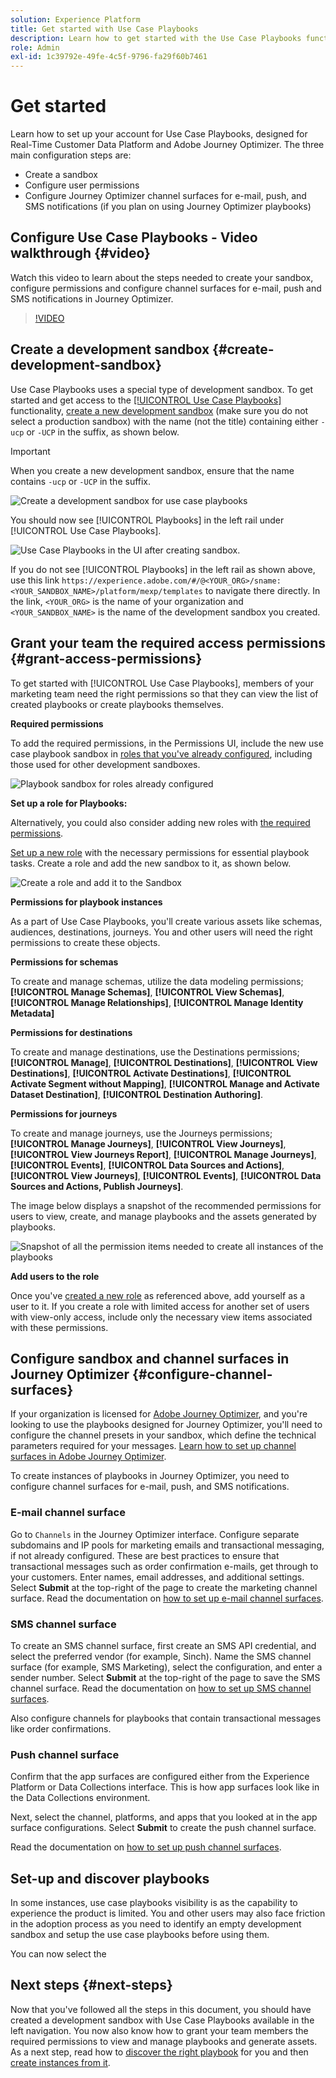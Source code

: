 ```yaml
---
solution: Experience Platform
title: Get started with Use Case Playbooks
description: Learn how to get started with the Use Case Playbooks functionality.
role: Admin
exl-id: 1c39792e-49fe-4c5f-9796-fa29f60b7461
---
```


# Get started

Learn how to set up your account for Use Case Playbooks, designed for Real-Time Customer Data Platform and Adobe Journey Optimizer. The three main configuration steps are: 

* Create a sandbox 
* Configure user permissions
* Configure Journey Optimizer channel surfaces for e-mail, push, and SMS notifications (if you plan on using Journey Optimizer playbooks)

## Configure Use Case Playbooks - Video walkthrough {#video}

Watch this video to learn about the steps needed to create your sandbox, configure permissions and configure channel surfaces for e-mail, push and SMS notifications in Journey Optimizer.

>[!VIDEO](https://video.tv.adobe.com/v/3426987?learn=on)

## Create a development sandbox {#create-development-sandbox}

Use Case Playbooks uses a special type of development sandbox. To get started and get access to the [[!UICONTROL Use Case Playbooks]](/help/use-case-playbooks/playbooks/overview.md) functionality, [create a new development sandbox](/help/sandboxes/ui/user-guide.md#create) (make sure you do not select a production sandbox) with the name (not the title) containing either `-ucp` or `-UCP` in the suffix, as shown below.

>[!IMPORTANT]
>
>When you create a new development sandbox, ensure that the name contains `-ucp` or `-UCP` in the suffix.


![Create a development sandbox for use case playbooks](/help/use-case-playbooks/assets/playbooks/get-started/create-sandbox-ucp.png)

You should now see [!UICONTROL Playbooks] in the left rail under [!UICONTROL Use Case Playbooks].

![Use Case Playbooks in the UI after creating sandbox.](/help/use-case-playbooks/assets/playbooks/get-started/ucp-sandbox-in-ui.png)

If you do not see [!UICONTROL Playbooks] in the left rail as shown above, use this link `https://experience.adobe.com/#/@<YOUR_ORG>/sname:<YOUR_SANDBOX_NAME>/platform/mexp/templates` to navigate there directly. In the link, `<YOUR_ORG>` is the name of your organization and `<YOUR_SANDBOX_NAME>` is the name of the development sandbox you created. 

## Grant your team the required access permissions {#grant-access-permissions}

To get started with [!UICONTROL Use Case Playbooks], members of your marketing team need the right permissions so that they can view the list of created playbooks or create playbooks themselves. 

**Required permissions**

To add the required permissions, in the Permissions UI, include the new use case playbook sandbox in [roles that you've already configured](/help/access-control/abac/ui/permissions.md#managing-sandboxes-for-role), including those used for other development sandboxes.

![Playbook sandbox for roles already configured](/help/use-case-playbooks/assets/playbooks/get-started/permissions-to-existing-roles.png)

**Set up a role for Playbooks:**

Alternatively, you could also consider adding new roles with [the required permissions](/help/access-control/home.md#sandboxes-and-permissions).

[Set up a new role](/help/access-control/abac/ui/permissions.md) with the necessary permissions for essential playbook tasks. Create a role and add the new sandbox to it, as shown below.

![Create a role and add it to the Sandbox](/help/use-case-playbooks/assets/playbooks/get-started/create-new-role.png)

**Permissions for playbook instances**

As a part of Use Case Playbooks, you'll create various assets like schemas, audiences, destinations, journeys. You and other users will need the right permissions to create these objects.

**Permissions for schemas**

To create and manage schemas, utilize the data modeling permissions; **[!UICONTROL Manage Schemas]**, **[!UICONTROL View Schemas]**, **[!UICONTROL Manage Relationships]**, **[!UICONTROL Manage Identity Metadata]**

**Permissions for destinations**

To create and manage destinations, use the Destinations permissions; **[!UICONTROL Manage]**, **[!UICONTROL Destinations]**, **[!UICONTROL View Destinations]**, **[!UICONTROL Activate Destinations]**, **[!UICONTROL Activate Segment without Mapping]**, **[!UICONTROL Manage and Activate Dataset Destination]**, **[!UICONTROL Destination Authoring]**.

**Permissions for journeys**

To create and manage journeys, use the Journeys permissions; **[!UICONTROL Manage Journeys]**, **[!UICONTROL View Journeys]**, **[!UICONTROL View Journeys Report]**, **[!UICONTROL Manage Journeys]**, **[!UICONTROL Events]**, **[!UICONTROL Data Sources and Actions]**, **[!UICONTROL View Journeys]**, **[!UICONTROL Events]**, **[!UICONTROL Data Sources and Actions, Publish Journeys]**.

The image below displays a snapshot of the recommended permissions for users to view, create, and manage playbooks and the assets generated by playbooks.

![Snapshot of all the permission items needed to create all instances of the playbooks](/help/use-case-playbooks/assets/playbooks/get-started/permission-snapshot.png)

**Add users to the role**

Once you've [created a new role](/help/access-control/abac/ui/permissions.md#managing-users-for-role) as referenced above, add yourself as a user to it. If you create a role with limited access for another set of users with view-only access, include only the necessary view items associated with these permissions.

## Configure sandbox and channel surfaces in Journey Optimizer {#configure-channel-surfaces}

If your organization is licensed for [Adobe Journey Optimizer](https://experienceleague.adobe.com/docs/journey-optimizer/using/ajo-home.html), and you're looking to use the playbooks designed for Journey Optimizer, you'll need to configure the channel presets in your sandbox, which define the technical parameters required for your messages. [Learn how to set up channel surfaces in Adobe Journey Optimizer](https://experienceleague.adobe.com/docs/journey-optimizer/using/configuration/channel-surfaces.html).

To create instances of playbooks in Journey Optimizer, you need to configure channel surfaces for e-mail, push, and SMS notifications. 

### E-mail channel surface

Go to `Channels` in the Journey Optimizer interface. Configure separate subdomains and IP pools for marketing emails and transactional messaging, if not already configured. These are best practices to ensure that transactional messages such as order confirmation e-mails, get through to your customers. Enter names, email addresses, and additional settings. Select **Submit** at the top-right of the page to create the marketing channel surface. Read the documentation on [how to set up e-mail channel surfaces](https://experienceleague.adobe.com/docs/journey-optimizer/using/email/configure-email/email-settings.html).

### SMS channel surface

To create an SMS channel surface, first create an SMS API credential, and select the preferred vendor (for example, Sinch). Name the SMS channel surface (for example, SMS Marketing), select the configuration, and enter a sender number. Select **Submit** at the top-right of the page to save the SMS channel surface. Read the documentation on [how to set up SMS channel surfaces](https://experienceleague.adobe.com/docs/journey-optimizer/using/sms/sms-configuration.html?lang=en#message-preset-sms).

Also configure channels for playbooks that contain transactional messages like order confirmations.

### Push channel surface

Confirm that the app surfaces are configured either from the Experience Platform or Data Collections interface. This is how app surfaces look like in the Data Collections environment. 

<!-- ![App surfaces in Data collections](/help/use-case-playbooks/assets/playbooks/get-started/.png) -->

Next, select the channel, platforms, and apps that you looked at in the app surface configurations. Select **Submit** to create the push channel surface.

Read the documentation on [how to set up push channel surfaces](https://experienceleague.adobe.com/docs/journey-optimizer/using/push/push-config/push-configuration.html).

## Set-up and discover playbooks

In some instances, use case playbooks visibility is as the capability to experience the product is limited. You and other users may also face friction in the adoption process as you need to identify an empty development sandbox and setup the use case playbooks before using them. 


You can now select the 

## Next steps {#next-steps}

Now that you've followed all the steps in this document, you should have created a development sandbox with Use Case Playbooks available in the left navigation. You now also know how to grant your team members the required permissions to view and manage playbooks and generate assets. As a next step, read how to [discover the right playbook](/help/use-case-playbooks/playbooks/discover.md) for you and then [create instances from it](/help/use-case-playbooks/playbooks/create-share-reuse.md).
